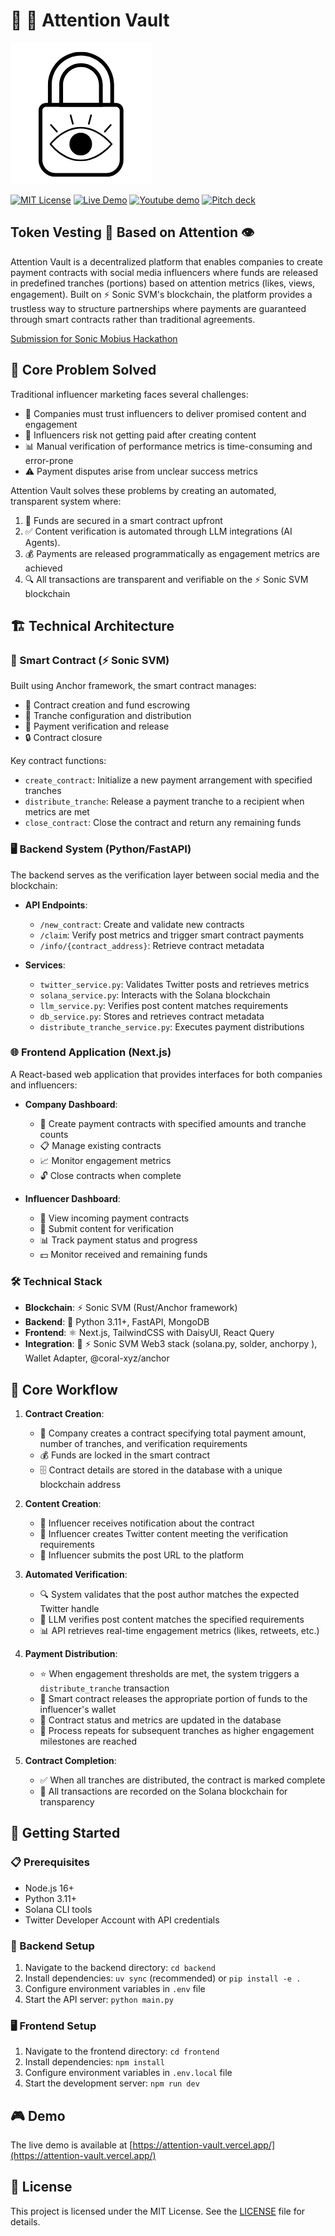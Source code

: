 # 🏦 🔐 Attention Vault
![Attention Vault Logo](frontend/public/logo.png)

[![MIT License](https://img.shields.io/badge/License-MIT-blue.svg)](https://opensource.org/licenses/MIT)
[![Live Demo](https://img.shields.io/badge/demo-online-green.svg)](https://attention-vault.vercel.app/)
[![Youtube demo](https://img.shields.io/badge/youtube-demo-red?logo=youtube)](https://youtu.be/mfBIXVsPKmQ)
[![Pitch deck](https://img.shields.io/badge/pitch-deck-yellow)]([https://youtu.be/mfBIXVsPKmQ](https://docs.google.com/presentation/d/1fAmXytLr9bw6bLm5Pe2Oyom3cAIqAsT3Jwzg1-F7rTg/mobilepresent?slide=id.g28a8b58795f_2_0))

## Token Vesting 🔐 Based on Attention 👁️

Attention Vault is a decentralized platform that enables companies to create payment contracts with social media influencers where funds are released in predefined tranches (portions) based on attention metrics (likes, views, engagement). Built on ⚡ Sonic SVM's blockchain, the platform provides a trustless way to structure partnerships where payments are guaranteed through smart contracts rather than traditional agreements.

[Submission for Sonic Mobius Hackathon](https://hackathon.sonic.game/)

## 🎯 Core Problem Solved

Traditional influencer marketing faces several challenges:
- 🤝 Companies must trust influencers to deliver promised content and engagement
- 💸 Influencers risk not getting paid after creating content
- 📊 Manual verification of performance metrics is time-consuming and error-prone
- ⚠️ Payment disputes arise from unclear success metrics

Attention Vault solves these problems by creating an automated, transparent system where:
1. 🔐 Funds are secured in a smart contract upfront
2. ✅ Content verification is automated through LLM integrations (AI Agents).
3. 💰 Payments are released programmatically as engagement metrics are achieved
4. 🔍 All transactions are transparent and verifiable on the ⚡ Sonic SVM blockchain

## 🏗️ Technical Architecture

### 📜 Smart Contract (⚡ Sonic SVM)
Built using Anchor framework, the smart contract manages:
- 💼 Contract creation and fund escrowing
- 🔢 Tranche configuration and distribution
- 🧾 Payment verification and release
- 🔒 Contract closure

Key contract functions:
- `create_contract`: Initialize a new payment arrangement with specified tranches
- `distribute_tranche`: Release a payment tranche to a recipient when metrics are met
- `close_contract`: Close the contract and return any remaining funds

### 🖥️ Backend System (Python/FastAPI)
The backend serves as the verification layer between social media and the blockchain:

- **API Endpoints**:
  - `/new_contract`: Create and validate new contracts
  - `/claim`: Verify post metrics and trigger smart contract payments
  - `/info/{contract_address}`: Retrieve contract metadata

- **Services**:
  - `twitter_service.py`: Validates Twitter posts and retrieves metrics
  - `solana_service.py`: Interacts with the Solana blockchain
  - `llm_service.py`: Verifies post content matches requirements
  - `db_service.py`: Stores and retrieves contract metadata
  - `distribute_tranche_service.py`: Executes payment distributions

### 🌐 Frontend Application (Next.js)
A React-based web application that provides interfaces for both companies and influencers:

- **Company Dashboard**:
  - 📝 Create payment contracts with specified amounts and tranche counts
  - 📋 Manage existing contracts
  - 📈 Monitor engagement metrics
  - 🔓 Close contracts when complete

- **Influencer Dashboard**:
  - 👀 View incoming payment contracts
  - 📱 Submit content for verification
  - 📊 Track payment status and progress
  - 💵 Monitor received and remaining funds

### 🛠️ Technical Stack
- **Blockchain**: ⚡ Sonic SVM (Rust/Anchor framework)
- **Backend**: 🐍 Python 3.11+, FastAPI, MongoDB
- **Frontend**: ⚛️ Next.js, TailwindCSS with DaisyUI, React Query
- **Integration**: 🔌 ⚡ Sonic SVM Web3 stack (solana.py, solder, anchorpy ), Wallet Adapter, @coral-xyz/anchor

## 🔄 Core Workflow

1. **Contract Creation**:
   - 🏢 Company creates a contract specifying total payment amount, number of tranches, and verification requirements
   - 💰 Funds are locked in the smart contract
   - 🗄️ Contract details are stored in the database with a unique blockchain address

2. **Content Creation**:
   - 👋 Influencer receives notification about the contract
   - 📱 Influencer creates Twitter content meeting the verification requirements
   - 🔗 Influencer submits the post URL to the platform

3. **Automated Verification**:
   - 🔍 System validates that the post author matches the expected Twitter handle
   - 🤖 LLM verifies post content matches the specified requirements
   - 📊 API retrieves real-time engagement metrics (likes, retweets, etc.)

4. **Payment Distribution**:
   - ⭐ When engagement thresholds are met, the system triggers a `distribute_tranche` transaction
   - 💸 Smart contract releases the appropriate portion of funds to the influencer's wallet
   - 🔄 Contract status and metrics are updated in the database
   - 🔁 Process repeats for subsequent tranches as higher engagement milestones are reached

5. **Contract Completion**:
   - ✅ When all tranches are distributed, the contract is marked complete
   - 📝 All transactions are recorded on the Solana blockchain for transparency

## 🚀 Getting Started

### 📋 Prerequisites
- Node.js 16+
- Python 3.11+
- Solana CLI tools
- Twitter Developer Account with API credentials

### 🔧 Backend Setup
1. Navigate to the backend directory: `cd backend`
2. Install dependencies: `uv sync` (recommended) or `pip install -e .`
3. Configure environment variables in `.env` file
4. Start the API server: `python main.py`

### 🖥️ Frontend Setup
1. Navigate to the frontend directory: `cd frontend`
2. Install dependencies: `npm install`
3. Configure environment variables in `.env.local` file
4. Start the development server: `npm run dev`

## 🎮 Demo

The live demo is available at [https://attention-vault.vercel.app/](https://attention-vault.vercel.app/)

## 📄 License

This project is licensed under the MIT License. See the [LICENSE](LICENSE) file for details.
